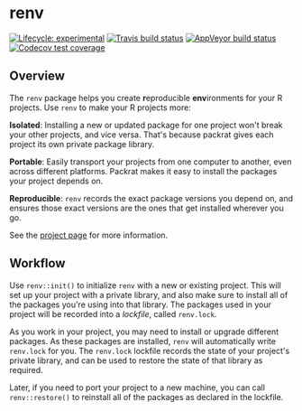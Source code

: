 # renv

<!-- badges: start -->
[![Lifecycle: experimental](https://img.shields.io/badge/lifecycle-experimental-orange.svg)](https://www.tidyverse.org/lifecycle/#experimental)
[![Travis build status](https://travis-ci.org/rstudio/renv.svg?branch=master)](https://travis-ci.org/rstudio/renv)
[![AppVeyor build status](https://ci.appveyor.com/api/projects/status/github/rstudio/renv?branch=master&svg=true)](https://ci.appveyor.com/project/rstudio/renv)
[![Codecov test coverage](https://codecov.io/gh/rstudio/renv/branch/master/graph/badge.svg)](https://codecov.io/gh/rstudio/renv?branch=master)
<!-- badges: end -->

## Overview

The `renv` package helps you create **r**eproducible **env**ironments for
your R projects. Use `renv` to make your R projects more:

**Isolated**: Installing a new or updated package for one project won't break
your other projects, and vice versa. That's because packrat gives each project
its own private package library.

**Portable**: Easily transport your projects from one computer to another, even
across different platforms. Packrat makes it easy to install the packages your
project depends on.

**Reproducible**: `renv` records the exact package versions you depend on, and
ensures those exact versions are the ones that get installed wherever you go.

See the [project page](https://rstudio.github.io/renv) for more information.


## Workflow

Use `renv::init()` to initialize `renv` with a new or existing project. This
will set up your project with a private library, and also make sure to install
all of the packages you're using into that library. The packages used in your
project will be recorded into a *lockfile*, called `renv.lock`.

As you work in your project, you may need to install or upgrade different
packages. As these packages are installed, `renv` will automatically write
`renv.lock` for you. The `renv.lock` lockfile records the state of your project's
private library, and can be used to restore the state of that library as required.

Later, if you need to port your project to a new machine, you can call
`renv::restore()` to reinstall all of the packages as declared in the lockfile.
